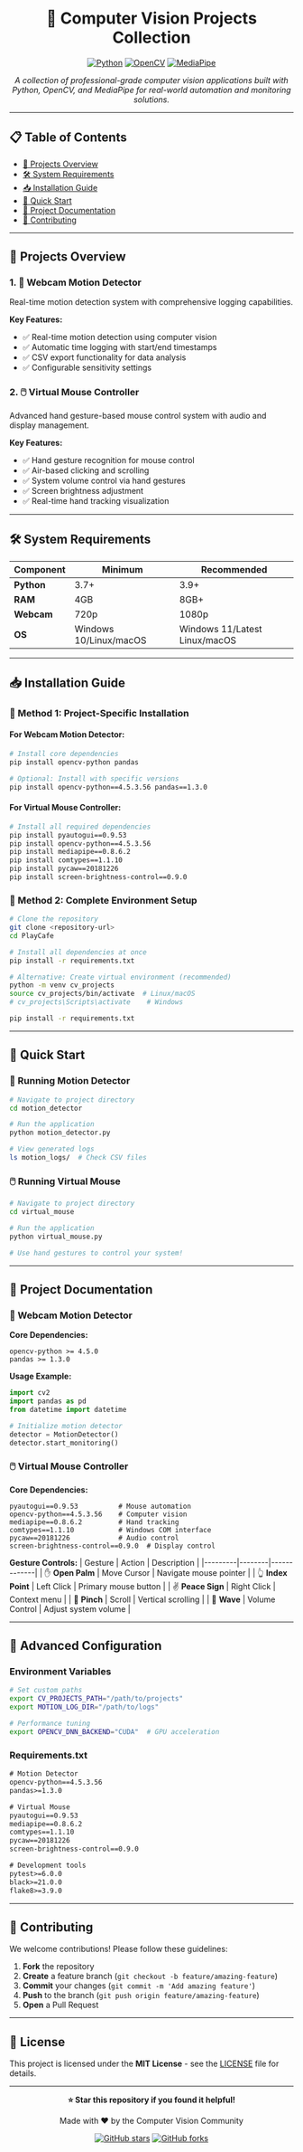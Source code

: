 <div align="center">

# 🎯 Computer Vision Projects Collection

[![Python](https://img.shields.io/badge/Python-3.7+-3776AB?style=for-the-badge&logo=python)](https://python.org/)
[![OpenCV](https://img.shields.io/badge/OpenCV-4.5+-5C3EE8?style=for-the-badge&logo=opencv)](https://opencv.org/)
[![MediaPipe](https://img.shields.io/badge/MediaPipe-0.8+-FF6B6B?style=for-the-badge&logo=google)](https://mediapipe.dev/)

*A collection of professional-grade computer vision applications built with Python, OpenCV, and MediaPipe for real-world automation and monitoring solutions.*

</div>

---

## 📋 Table of Contents
- [🎯 Projects Overview](#-projects-overview)
- [🛠️ System Requirements](#️-system-requirements)
- [📥 Installation Guide](#-installation-guide)
- [🚀 Quick Start](#-quick-start)
- [📖 Project Documentation](#-project-documentation)
- [🤝 Contributing](#-contributing)

---

## 🎯 Projects Overview

### 1. 🌟 Webcam Motion Detector
Real-time motion detection system with comprehensive logging capabilities.

**Key Features:**
- ✅ Real-time motion detection using computer vision
- ✅ Automatic time logging with start/end timestamps
- ✅ CSV export functionality for data analysis
- ✅ Configurable sensitivity settings

### 2. 🖱️ Virtual Mouse Controller
Advanced hand gesture-based mouse control system with audio and display management.

**Key Features:**
- ✅ Hand gesture recognition for mouse control
- ✅ Air-based clicking and scrolling
- ✅ System volume control via hand gestures
- ✅ Screen brightness adjustment
- ✅ Real-time hand tracking visualization

---

## 🛠️ System Requirements

| Component | Minimum | Recommended |
|-----------|---------|-------------|
| **Python** | 3.7+ | 3.9+ |
| **RAM** | 4GB | 8GB+ |
| **Webcam** | 720p | 1080p |
| **OS** | Windows 10/Linux/macOS | Windows 11/Latest Linux/macOS |

---

## 📥 Installation Guide

### 🔧 Method 1: Project-Specific Installation

#### For Webcam Motion Detector:
```bash
# Install core dependencies
pip install opencv-python pandas

# Optional: Install with specific versions
pip install opencv-python==4.5.3.56 pandas==1.3.0
```

#### For Virtual Mouse Controller:
```bash
# Install all required dependencies
pip install pyautogui==0.9.53
pip install opencv-python==4.5.3.56
pip install mediapipe==0.8.6.2
pip install comtypes==1.1.10
pip install pycaw==20181226
pip install screen-brightness-control==0.9.0
```

### 🚀 Method 2: Complete Environment Setup
```bash
# Clone the repository
git clone <repository-url>
cd PlayCafe

# Install all dependencies at once
pip install -r requirements.txt

# Alternative: Create virtual environment (recommended)
python -m venv cv_projects
source cv_projects/bin/activate  # Linux/macOS
# cv_projects\Scripts\activate    # Windows

pip install -r requirements.txt
```

---

## 🚀 Quick Start

### 🌟 Running Motion Detector
```bash
# Navigate to project directory
cd motion_detector

# Run the application
python motion_detector.py

# View generated logs
ls motion_logs/  # Check CSV files
```

### 🖱️ Running Virtual Mouse
```bash
# Navigate to project directory
cd virtual_mouse

# Run the application
python virtual_mouse.py

# Use hand gestures to control your system!
```

---

## 📖 Project Documentation

### 🌟 Webcam Motion Detector

**Core Dependencies:**
```
opencv-python >= 4.5.0
pandas >= 1.3.0
```

**Usage Example:**
```python
import cv2
import pandas as pd
from datetime import datetime

# Initialize motion detector
detector = MotionDetector()
detector.start_monitoring()
```

### 🖱️ Virtual Mouse Controller

**Core Dependencies:**
```
pyautogui==0.9.53          # Mouse automation
opencv-python==4.5.3.56    # Computer vision
mediapipe==0.8.6.2         # Hand tracking
comtypes==1.1.10           # Windows COM interface
pycaw==20181226            # Audio control
screen-brightness-control==0.9.0  # Display control
```

**Gesture Controls:**
| Gesture | Action | Description |
|---------|--------|-------------|
| ✋ **Open Palm** | Move Cursor | Navigate mouse pointer |
| 👆 **Index Point** | Left Click | Primary mouse button |
| ✌️ **Peace Sign** | Right Click | Context menu |
| 🤏 **Pinch** | Scroll | Vertical scrolling |
| 👋 **Wave** | Volume Control | Adjust system volume |

---

## 🔧 Advanced Configuration

### Environment Variables
```bash
# Set custom paths
export CV_PROJECTS_PATH="/path/to/projects"
export MOTION_LOG_DIR="/path/to/logs"

# Performance tuning
export OPENCV_DNN_BACKEND="CUDA"  # GPU acceleration
```

### Requirements.txt
```txt
# Motion Detector
opencv-python==4.5.3.56
pandas>=1.3.0

# Virtual Mouse
pyautogui==0.9.53
mediapipe==0.8.6.2
comtypes==1.1.10
pycaw==20181226
screen-brightness-control==0.9.0

# Development tools
pytest>=6.0.0
black>=21.0.0
flake8>=3.9.0
```

---

## 🤝 Contributing

We welcome contributions! Please follow these guidelines:

1. **Fork** the repository
2. **Create** a feature branch (`git checkout -b feature/amazing-feature`)
3. **Commit** your changes (`git commit -m 'Add amazing feature'`)
4. **Push** to the branch (`git push origin feature/amazing-feature`)
5. **Open** a Pull Request

---

## 📄 License

This project is licensed under the **MIT License** - see the [LICENSE](LICENSE) file for details.

---

<div align="center">

**⭐ Star this repository if you found it helpful!**

Made with ❤️ by the Computer Vision Community

[![GitHub stars](https://img.shields.io/github/stars/username/repo?style=social)](https://github.com/username/repo)
[![GitHub forks](https://img.shields.io/github/forks/username/repo?style=social)](https://github.com/username/repo)

</div>
